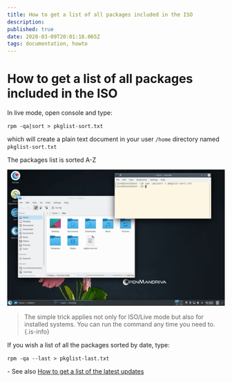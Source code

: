 ```yaml
---
title: How to get a list of all packages included in the ISO
description: 
published: true
date: 2020-03-09T20:01:18.065Z
tags: documentation, howto
---
```


# How to get a list of all packages included in the ISO


In live mode, open console and type:

```
rpm -qa|sort > pkglist-sort.txt
```
which will create a plain text document in your user `/home` directory named `pkglist-sort.txt`

The packages list is sorted A-Z

![pkglist.jpg](/images/pkglist.jpg)

> The simple trick applies not only for ISO/Live mode but also for installed systems.
> You can run the command any time you need to.
{.is-info}


If you wish a list of all the packages sorted by date, type:

```
rpm -qa --last > pkglist-last.txt
```

\-
See also
[How to get a list of the latest updates](/doc/guides/howto-latest-updates)
